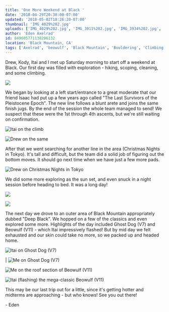 ```yaml
---
title: 'One More Weekend at Black '
date: '2018-04-29T20:30:00-07:00'
updated: '2018-05-02T18:26:20-07:00'
thumbnail: 'IMG_4029%202.jpg'
uploads: ['IMG_4029%202.jpg', 'IMG_3911%202.jpg', 'IMG_3934%202.jpg', 'IMG_3955%202.jpg', 'IMG_4671.JPG', 'IMG_4679.JPG', 'IMG_3971%202.jpg', 'IMG_3993%202.jpg', 'IMG_4024%202.jpg', 'IMG_4008%202.jpg']
author: 'Eden Axelrad'
id: 849605771138296132
location: 'Black Mountain, CA'
tags: ['Axelrad', 'beowulf', 'Black Mountain', 'Bouldering', 'Climbing', 'granite']
---
```


Drew, Kody, Itai and I met up Saturday morning to start off a weekend at Black. Our first day was filled with exploration - hiking, scoping, cleaning, and some climbing.

![](uploads/IMG_4029%202.jpg)

We began by looking at a left start/entrance to a great moderate that our friend Isaac had put up a few years ago called "The Last Survivors of the Pleistocene Epoch". The new line follows a blunt arete and joins the same finish jugs. By the end of the session the whole team managed to send! We suspect that these were the 1st through 4th ascents, but we're still waiting on confirmation.

![Itai on the climb](uploads/IMG_3911%202.jpg)

![Drew on the same](uploads/IMG_3934%202.jpg)

After that we went searching for another line in the area (Christmas Nights in Tokyo). It's tall and difficult, but the team did a solid job of figuring out the bottom moves. It should go next time when we have just a few more pads.

![Drew on Christmas Nights in Tokyo](uploads/IMG_3955%202.jpg)

We did some more exploring as the sun set, and even snuck in a night session before heading to bed. It was a long day!

![](uploads/IMG_4671.JPG)

![](uploads/IMG_4679.JPG)

The next day we drove to an outer area of Black Mountain appropriately dubbed "Deep Black". We hopped on a few of the classics and even explored some more. Highlights of the day included Ghost Dog (V7) and Beowulf (V11) - which Itai impressively flashed! But by mid day we felt exhausted and our skin could take no more, so we packed up and headed home.

![Itai on Ghost Dog (V7)](uploads/IMG_3971%202.jpg)

| ![Me on Ghost Dog (V7)](uploads/IMG_3993%202.jpg)

![Me on the roof section of Beowulf (V11)](uploads/IMG_4024%202.jpg)

![Itai (flashing) the mega-classic Beowulf (V11)](uploads/IMG_4008%202.jpg)

This may be our last trip out for a little, since it's getting hotter and midterms are approaching - but who knows! See you out there!

\- Eden
